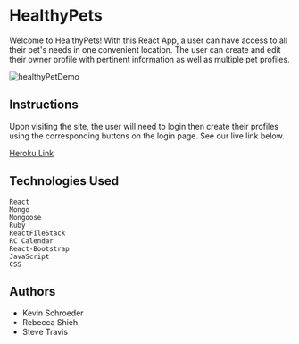 # HealthyPets

Welcome to HealthyPets! With this React App, a user can have access to all their pet's needs in one convenient location. The user can create and edit their owner profile with pertinent information as well as multiple pet profiles. 

![healthyPetDemo ](https://user-images.githubusercontent.com/47259793/62397549-3d28d300-b544-11e9-98ff-f48ebba7dfd2.gif)

## Instructions

Upon visiting the site, the user will need to login then create their profiles using the corresponding buttons on the login page. See our live link below.

[Heroku Link](https://healthypets.herokuapp.com/)

## Technologies Used

```
React
Mongo
Mongoose
Ruby
ReactFileStack
RC Calendar
React-Bootstrap
JavaScript
CSS

```
## Authors

- Kevin Schroeder
- Rebecca Shieh
- Steve Travis
